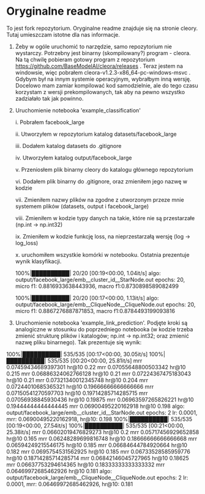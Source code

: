 # Oryginalne readme

To jest fork repozytorium. Oryginalne readme znajduje się na stronie cleory. Tutaj umieszczam istotne dla nas informacje.


1. Żeby w ogóle uruchomić to narzędzie, samo repozytorium nie wystarczy. Potrzebny jest binarny (skompilowany?) program - cleora. Na tą chwilę pobieram gotowy program z repozytorium https://github.com/BaseModelAI/cleora/releases . Teraz jestem na windowsie, więc pobrałem cleora-v1.2.3-x86_64-pc-windows-msvc . Gdybym był na innym systemie operacyjnym, wybrałbym inną wersję. Docelowo mam zamiar kompilować kod samodzielnie, ale do tego czasu korzystam z wersji prekompilowanych, tak aby na pewno wszystko zadziałało tak jak powinno.

2. Uruchomienie notebooka 'example_classification'

    i. Pobrałem facebook_large

    ii. Utworzyłem w repozytorium katalog datasets/facebook_large

    iii. Dodałem katalog datasets do .gitignore

    iv. Utworzyłem katalog output/facebook_large

    v. Przeniosłem plik binarny cleory do katalogu głównego repozytorium

    vi. Dodałem plik binarny do .gitignore, oraz zmieniłem jego nazwę w kodzie

    vii. Zmieniłem nazwy plików na zgodne z utworzonym przeze mnie systemem plików (datasets, output i facebook_large)

    viii. Zmieniłem w kodzie typy danych na takie, które nie są przestarzałe (np.int -> np.int32)

    ix. Zmieniłem w kodzie funkcję loss, na nieprzestarzałą wersję (log -> log_loss)
    
    x. uruchomiłem wszystkie komórki w notebooku. Ostatnia prezentuje wynik klasyfikacji.

      100%|██████████| 20/20 [00:19<00:00,  1.04it/s]
      algo: output/facebook_large/emb__cluster_id__StarNode.out epochs: 20, micro f1: 0.8816933638443936, macro f1:0.8730898589082499

      100%|██████████| 20/20 [00:17<00:00,  1.13it/s]
      algo: output/facebook_large/emb__CliqueNode__CliqueNode.out epochs: 20, micro f1: 0.8867276887871853, macro f1:0.8784493199093816


3. Uruchomienie notebooka 'example_link_prediction'. Podjęte kroki są analogiczne w stosunku do poprzedniego notebooka (w kodzie trzeba zmienić strukturę plików i katalogów; np.int -> np.int32; oraz zmienić nazwę pliku binarnego). Tak prezentuje się wynik:

100%|██████████| 535/535 [00:17<00:00, 30.05it/s]
100%|██████████| 535/535 [00:20<00:00, 25.81it/s]
mrr  0.07459434689397301  hr@10  0.22
mrr  0.07055648800503342  hr@10  0.215
mrr  0.06886324062766128  hr@10  0.21
mrr  0.07224367475183043  hr@10  0.21
mrr  0.07321340012345748  hr@10  0.204
mrr  0.07244010685365321  hr@10  0.19666666666666666
mrr  0.07150541270597703  hr@10  0.19714285714285715
mrr  0.07056938845930436  hr@10  0.19875
mrr  0.06963597265826221  hr@10  0.19444444444444445
mrr  0.06900495220162918  hr@10  0.198
algo: output/facebook_large/emb__cluster_id__StarNode.out epochs: 2 lr: 0.0001, mrr: 0.06900495220162918, hr@10: 0.198
100%|██████████| 535/535 [00:19<00:00, 27.54it/s]
100%|██████████| 535/535 [00:21<00:00, 25.38it/s]
mrr  0.06602019476829273  hr@10  0.2
mrr  0.05717456929652858  hr@10  0.165
mrr  0.06248289699816748  hr@10  0.18666666666666668
mrr  0.06594249215546175  hr@10  0.185
mrr  0.06684644784920664  hr@10  0.182
mrr  0.0695754531562925  hr@10  0.185
mrr  0.06733528585959776  hr@10  0.18714285714285714
mrr  0.06842146045727965  hr@10  0.18625
mrr  0.06637753294614365  hr@10  0.18333333333333332
mrr  0.06469972685462926  hr@10  0.181
algo: output/facebook_large/emb__CliqueNode__CliqueNode.out epochs: 2 lr: 0.0001, mrr: 0.06469972685462926, hr@10: 0.181